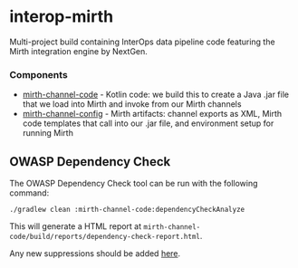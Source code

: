 # interop-mirth

Multi-project build containing InterOps data pipeline code featuring the Mirth integration engine by NextGen.

### Components

* [mirth-channel-code](mirth-channel-code) - Kotlin code: we build this to create a Java .jar file that we load into Mirth and invoke from our Mirth channels
* [mirth-channel-config](mirth-channel-config) - Mirth artifacts: channel exports as XML, Mirth code templates that call into our .jar file, and environment setup for running Mirth

## OWASP Dependency Check

The OWASP Dependency Check tool can be run with the following command:

```shell
./gradlew clean :mirth-channel-code:dependencyCheckAnalyze
```

This will generate a HTML report at `mirth-channel-code/build/reports/dependency-check-report.html`.

Any new suppressions should be added [here](mirth-channel-code/conf/owasp-suppress.xml).
